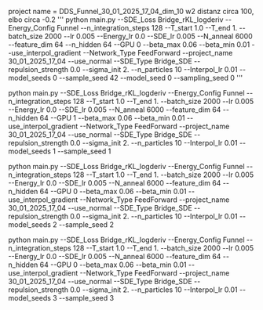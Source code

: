 
project name = DDS_Funnel_30_01_2025_17_04_dim_10
w2 distanz circa 100, elbo circa -0.2
'''
python main.py --SDE_Loss Bridge_rKL_logderiv --Energy_Config Funnel --n_integration_steps 128 --T_start 1.0 --T_end 1. --batch_size 2000 --lr 0.005 --Energy_lr 0.0 --SDE_lr 0.005 --N_anneal 6000 --feature_dim 64 --n_hidden 64 --GPU 0 --beta_max 0.06 --beta_min 0.01 --use_interpol_gradient --Network_Type FeedForward --project_name 30_01_2025_17_04 --use_normal --SDE_Type Bridge_SDE --repulsion_strength 0.0 --sigma_init 2. --n_particles 10 --Interpol_lr 0.01 --model_seeds 0 --sample_seed 42 --model_seed 0 --sampling_seed 0
'''


python main.py --SDE_Loss Bridge_rKL_logderiv --Energy_Config Funnel --n_integration_steps 128 --T_start 1.0 --T_end 1. --batch_size 2000 --lr 0.005 --Energy_lr 0.0 --SDE_lr 0.005 --N_anneal 6000 --feature_dim 64 --n_hidden 64 --GPU 1 --beta_max 0.06 --beta_min 0.01 --use_interpol_gradient --Network_Type FeedForward --project_name 30_01_2025_17_04 --use_normal --SDE_Type Bridge_SDE --repulsion_strength 0.0 --sigma_init 2. --n_particles 10 --Interpol_lr 0.01 --model_seeds 1 --sample_seed 1


python main.py --SDE_Loss Bridge_rKL_logderiv --Energy_Config Funnel --n_integration_steps 128 --T_start 1.0 --T_end 1. --batch_size 2000 --lr 0.005 --Energy_lr 0.0 --SDE_lr 0.005 --N_anneal 6000 --feature_dim 64 --n_hidden 64 --GPU 0 --beta_max 0.06 --beta_min 0.01 --use_interpol_gradient --Network_Type FeedForward --project_name 30_01_2025_17_04 --use_normal --SDE_Type Bridge_SDE --repulsion_strength 0.0 --sigma_init 2. --n_particles 10 --Interpol_lr 0.01 --model_seeds 2 --sample_seed 2 

python main.py --SDE_Loss Bridge_rKL_logderiv --Energy_Config Funnel --n_integration_steps 128 --T_start 1.0 --T_end 1. --batch_size 2000 --lr 0.005 --Energy_lr 0.0 --SDE_lr 0.005 --N_anneal 6000 --feature_dim 64 --n_hidden 64 --GPU 0 --beta_max 0.06 --beta_min 0.01 --use_interpol_gradient --Network_Type FeedForward --project_name 30_01_2025_17_04 --use_normal --SDE_Type Bridge_SDE --repulsion_strength 0.0 --sigma_init 2. --n_particles 10 --Interpol_lr 0.01 --model_seeds 3 --sample_seed 3 